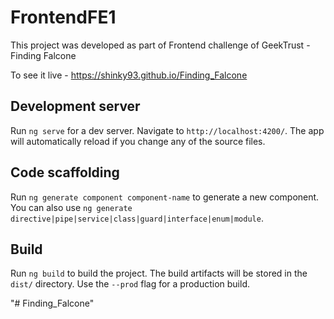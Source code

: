 # FrontendFE1

This project was developed as part of Frontend challenge of GeekTrust - Finding Falcone

To see it live - https://shinky93.github.io/Finding_Falcone


## Development server

Run `ng serve` for a dev server. Navigate to `http://localhost:4200/`. The app will automatically reload if you change any of the source files.

## Code scaffolding

Run `ng generate component component-name` to generate a new component. You can also use `ng generate directive|pipe|service|class|guard|interface|enum|module`.

## Build

Run `ng build` to build the project. The build artifacts will be stored in the `dist/` directory. Use the `--prod` flag for a production build.


"# Finding_Falcone" 
